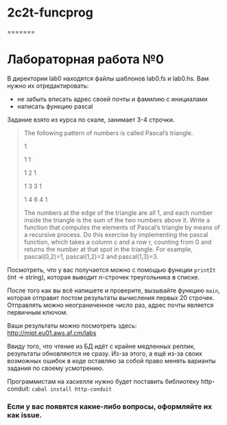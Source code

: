 # 2c2t-funcprog
=======
# Лабораторная работа №0

В директории lab0 находятся файлы шаблонов lab0.fs и lab0.hs.
Вам нужно их отредактировать:
- не забыть вписать адрес своей почты и фамилию с инициалами
- написать функцию pascal

Задание взято из курса по скале, занимает 3-4 строчки.

> The following pattern of numbers is called Pascal’s triangle.
>
> 1
>
> 1 1
>
> 1 2 1
>
> 1 3 3 1
>
> 1 4 6 4 1
>
> The numbers at the edge of the triangle are all 1, and each number inside the triangle is the sum
> of the two numbers above it. Write a function that computes the elements of Pascal’s triangle by
> means of a recursive process.
> Do this exercise by implementing the pascal function, which takes a column c and a row r,
> counting from 0 and returns the number at that spot in the triangle. For example, pascal(0,2)=1,
> pascal(1,2)=2 and pascal(1,3)=3.

Посмотреть, что у вас получается можно с помощью функции `printIt` (int -> string), которая выводит n-строчек треугольника в списке.

После того как вы всё напишете и проверите, вызывайте функцию `main`, которая отправит постом результаты вычисления первых 20 строчек.
Отправлять можно неограниченное число раз, адрес почты является первичным ключом.

Ваши результаты можно посмотреть здесь: http://mipt.eu01.aws.af.cm/labs

Ввиду того, что чтение из БД идёт с крайне медленных реплик, результаты обновляются не сразу.
Из-за этого, а ещё из-за своих возможных ошибок в коде оставляю за собой право менять варианты задания по своему усмотрению.

Программистам на хаскелле нужно будет поставить библиотеку http-conduit:
`cabal install http-conduit`

### Если у вас появятся какие-либо вопросы, оформляйте их как issue.
